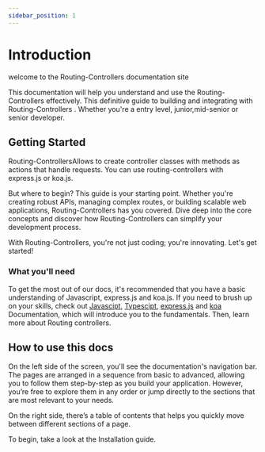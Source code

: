 ```yaml
---
sidebar_position: 1
---
```


# Introduction

welcome to the Routing-Controllers documentation site

This documentation will help you understand and use the Routing-Controllers effectively. This definitive guide to building and integrating with Routing-Controllers . Whether you're a entry level, junior,mid-senior or senior developer.

## Getting Started

Routing-ControllersAllows to create controller classes with methods as actions that handle requests. You can use routing-controllers with express.js or koa.js.

But where to begin? This guide is your starting point. Whether you're creating robust APIs, managing complex routes, or building scalable web applications, Routing-Controllers has you covered. Dive deep into the core concepts and discover how Routing-Controllers can simplify your development process.

With Routing-Controllers, you're not just coding; you're innovating. Let's get started!

### What you'll need

To get the most out of our docs, it's recommended that you have a basic understanding of Javascript, express.js and koa.js. If you need to brush up on your skills, check out [Javascipt](https://developer.mozilla.org/en-US/docs/Web/JavaScript), [Typescipt](https://www.typescriptlang.org/docs/), [express.js](https://expressjs.com/en/starter/installing.html) and [koa](https://koajs.com/#introduction) Documentation, which will introduce you to the fundamentals. Then, learn more about Routing controllers.

## How to use this docs

On the left side of the screen, you'll see the documentation's navigation bar. The pages are arranged in a sequence from basic to advanced, allowing you to follow them step-by-step as you build your application. However, you’re free to explore them in any order or jump directly to the sections that are most relevant to your needs.

On the right side, there’s a table of contents that helps you quickly move between different sections of a page.

To begin, take a look at the Installation guide.
